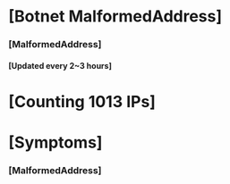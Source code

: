# [Botnet MalformedAddress]
### [MalformedAddress]
#### [Updated every 2~3 hours]

# [Counting 1013 IPs]

# [Symptoms] 
###   [MalformedAddress]
